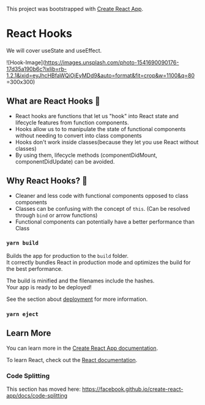 This project was bootstrapped with [Create React App](https://github.com/facebook/create-react-app).

# React Hooks

We will cover useState and useEffect.

![Hook-Image](https://images.unsplash.com/photo-1541690090176-17d35a190b6c?ixlib=rb-1.2.1&ixid=eyJhcHBfaWQiOjEyMDd9&auto=format&fit=crop&w=1100&q=80 =300x300)

## What are React Hooks 🤔

- React hooks are functions that let us "hook" into React state and lifecycle features from function components.
- Hooks allow us to to manipulate the state of functional components without needing to convert into class components
- Hooks don't work inside classes(because they let you use React without classes)
- By using them, lifecycle methods (componentDidMount, componentDidUpdate) can be avoided.

## Why React Hooks? 🤨
- Cleaner and less code with functional components opposed to class components 
- Classes can be confusing with the concept of `this`. (Can be resolved through `bind` or arrow functions)
- Functional components can potentially have a better performance than Class 


### `yarn build`

Builds the app for production to the `build` folder.<br />
It correctly bundles React in production mode and optimizes the build for the best performance.

The build is minified and the filenames include the hashes.<br />
Your app is ready to be deployed!

See the section about [deployment](https://facebook.github.io/create-react-app/docs/deployment) for more information.

### `yarn eject`


## Learn More

You can learn more in the [Create React App documentation](https://facebook.github.io/create-react-app/docs/getting-started).

To learn React, check out the [React documentation](https://reactjs.org/).

### Code Splitting

This section has moved here: https://facebook.github.io/create-react-app/docs/code-splitting

